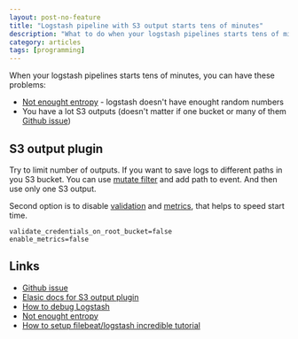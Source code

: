 ```yaml
---
layout: post-no-feature
title: "Logstash pipeline with S3 output starts tens of minutes"
description: "What to do when your logstash pipelines starts tens of minutes"
category: articles
tags: [programming]
---
```

When your logstash pipelines starts tens of minutes, you can have these problems:

* [Not enought entropy](https://github.com/jruby/jruby/wiki/Improving-startup-time#ensure-your-system-has-adequate-entropy) - logstash doesn't have enought random numbers
* You have a lot S3 outputs (doesn't matter if one bucket or many of them [Github issue](https://github.com/logstash-plugins/logstash-output-s3/issues/208))

## S3 output plugin
Try to limit number of outputs. If you want to save logs to different paths in you S3 bucket. You can use [mutate filter](https://logz.io/blog/logstash-mutate-filter/) and add path to event. And then use only one S3 output.

Second option is to disable [validation](https://www.elastic.co/guide/en/logstash/current/plugins-outputs-s3.html#plugins-outputs-s3-validate_credentials_on_root_bucket) and [metrics](https://www.elastic.co/guide/en/logstash/current/plugins-outputs-s3.html#plugins-outputs-s3-enable_metric), that helps to speed start time.

```
validate_credentials_on_root_bucket=false
enable_metrics=false
```

## Links
* [Github issue](https://github.com/logstash-plugins/logstash-output-s3/issues/208)
* [Elasic docs for S3 output plugin](https://www.elastic.co/guide/en/logstash/current/plugins-outputs-s3.html)
* [How to debug Logstash](https://logz.io/blog/debug-logstash/)
* [Not enought entropy](https://github.com/jruby/jruby/wiki/Improving-startup-time#ensure-your-system-has-adequate-entropy)
* [How to setup filebeat/logstash incredible tutorial](https://www.digitalocean.com/community/tutorials/how-to-install-elasticsearch-logstash-and-kibana-elastic-stack-on-ubuntu-18-04)
